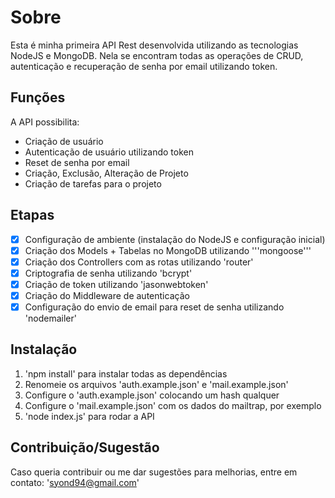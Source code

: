 # Sobre
Esta é minha primeira API Rest desenvolvida utilizando as tecnologias NodeJS e MongoDB. Nela se encontram todas as operações de CRUD, autenticação e recuperação de senha por email utilizando token.

## Funções
A API possibilita:
- Criação de usuário
- Autenticação de usuário utilizando token
- Reset de senha por email
- Criação, Exclusão, Alteração de Projeto
- Criação de tarefas para o projeto

## Etapas
- [x] Configuração de ambiente (instalação do NodeJS e configuração inicial)
- [x] Criação dos Models + Tabelas no MongoDB utilizando '''mongoose'''
- [x] Criação dos Controllers com as rotas utilizando 'router'
- [x] Criptografia de senha utilizando 'bcrypt'
- [x] Criação de token utilizando 'jasonwebtoken'
- [x] Criação do Middleware de autenticação
- [x] Configuração do envio de email para reset de senha utilizando 'nodemailer'

## Instalação
1. 'npm install' para instalar todas as dependências
2. Renomeie os arquivos 'auth.example.json' e 'mail.example.json'
3. Configure o 'auth.example.json' colocando um hash qualquer
4. Configure o 'mail.example.json' com os dados do mailtrap, por exemplo
5. 'node index.js' para rodar a API

## Contribuição/Sugestão
Caso queria contribuir ou me dar sugestões para melhorias, entre em contato: 'syond94@gmail.com'
